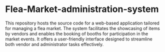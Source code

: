 # Flea-Market-administration-system
This repository hosts the source code for a web-based application tailored for managing a flea market. The system facilitates the showcasing of items by vendors and enables the booking of booths for participation in the market events. It offers a user-friendly interface designed to streamline both vendor and administrator tasks effectively.
